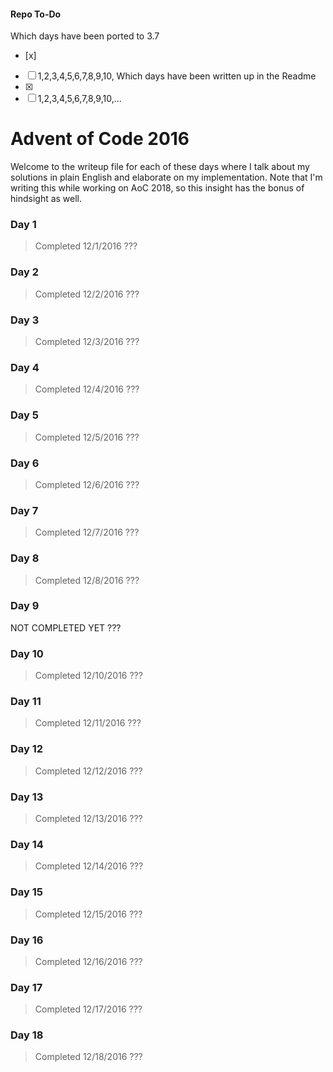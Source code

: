 #### Repo To-Do
Which days have been ported to 3.7
- [x]
- [ ] 1,2,3,4,5,6,7,8,9,10,
Which days have been written up in the Readme
- [x]
- [ ] 1,2,3,4,5,6,7,8,9,10,...

# Advent of Code 2016
Welcome to the writeup file for each of these days where I talk about my solutions in plain English and elaborate on my implementation. Note that I'm writing this while working on AoC 2018, so this insight has the bonus of hindsight as well.

### Day 1
> Completed 12/1/2016
???

### Day 2
> Completed 12/2/2016
???

### Day 3
> Completed 12/3/2016
???

### Day 4
> Completed 12/4/2016
???

### Day 5
> Completed 12/5/2016
???

### Day 6
> Completed 12/6/2016
???

### Day 7
> Completed 12/7/2016
???

### Day 8
> Completed 12/8/2016
???

### Day 9
NOT COMPLETED YET
???

### Day 10
> Completed 12/10/2016
???

### Day 11
> Completed 12/11/2016
???

### Day 12
> Completed 12/12/2016
???

### Day 13
> Completed 12/13/2016
???

### Day 14
> Completed 12/14/2016
???

### Day 15
> Completed 12/15/2016
???

### Day 16
> Completed 12/16/2016
???

### Day 17
> Completed 12/17/2016
???

### Day 18
> Completed 12/18/2016
???
